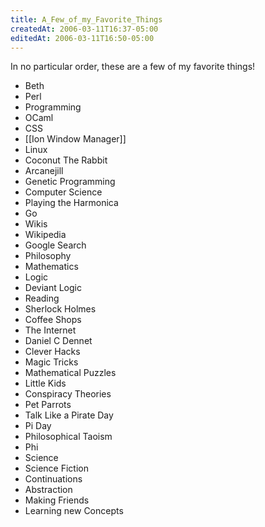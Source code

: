 ```yaml
---
title: A_Few_of_my_Favorite_Things
createdAt: 2006-03-11T16:37-05:00
editedAt: 2006-03-11T16:50-05:00
---
```


In no particular order, these are a few of my favorite things!

* Beth
* Perl
* Programming
* OCaml
* CSS
* [[Ion Window Manager]]
* Linux
* Coconut The Rabbit
* Arcanejill
* Genetic Programming
* Computer Science
* Playing the Harmonica
* Go
* Wikis
* Wikipedia
* Google Search
* Philosophy
* Mathematics
* Logic
* Deviant Logic
* Reading
* Sherlock Holmes
* Coffee Shops
* The Internet
* Daniel C Dennet
* Clever Hacks
* Magic Tricks
* Mathematical Puzzles
* Little Kids
* Conspiracy Theories
* Pet Parrots
* Talk Like a Pirate Day
* Pi Day
* Philosophical Taoism
* Phi
* Science
* Science Fiction
* Continuations
* Abstraction
* Making Friends
* Learning new Concepts


